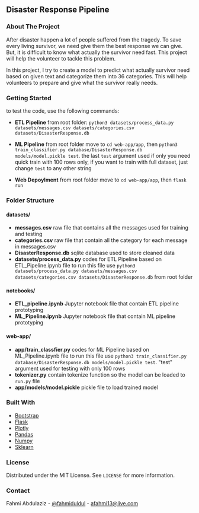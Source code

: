 ## Disaster Response Pipeline

### About The Project

After disaster happen a lot of people suffered from the tragedy. To save every living survivor, we need give them the best response we can give. But, it is difficult to know what actually the survivor need fast. This project will help the volunteer to tackle this problem.

In this project, I try to create a model to predict what actually survivor need based on given text and categorize them into 36 categories. This will help volunteers to prepare and give what the survivor really needs.

### Getting Started

to test the code, use the following commands:

- **ETL Pipeline**
from root folder: `python3 datasets/process_data.py datasets/messages.csv datasets/categories.csv datasets/DisasterResponse.db`

- **ML Pipeline**
from root folder move to `cd web-app/app`, then
`python3 train_classifier.py database/DisasterResponse.db models/model.pickle test`.
the last `test` argument used if only you need quick train with 100 rows only, if you want to train with full dataset, just change `test` to any other string

- **Web Depoylment**
from root folder move to `cd web-app/app`, then
`flask run`

### Folder Structure

#### datasets/

- **messages.csv**
raw file that contains all the messages used for training and testing
- **categories.csv**
raw file that contain all the category for each message in messages.csv
- **DisasterResponse.db**
sqlite database used to store cleaned data
- **datasets/process_data.py**
codes for ETL Pipeline based on ETL_Pipeline.ipynb file
to run this file use `python3 datasets/process_data.py datasets/messages.csv datasets/categories.csv datasets/DisasterResponse.db` from root folder

#### notebooks/

- **ETL_pipeline.ipynb**
Jupyter notebook file that contain ETL pipeline prototyping
- **ML_Pipeline.ipynb**
Jupyter notebook file that contain ML pipeline prototyping

#### web-app/

- **app/train_classfier.py**
codes for ML Pipeline based on ML_Pipeline.ipynb file
to run this file use `python3 train_classifier.py database/DisasterResponse.db models/model.pickle test`. "test" argument used for testing with only 100 rows
- **tokenizer.py**
contain tokenize function so the model can be loaded to `run.py` file
- **app/models/model.pickle**
pickle file to load trained model

### Built With

- [Bootstrap](https://getbootstrap.com)
- [Flask](https://flask.palletsprojects.com/en/1.1.x/)
- [Plotly](https://plotly.com/)
- [Pandas](https://pandas.pydata.org/)
- [Numpy](https://numpy.org/)
- [Sklearn](https://scikit-learn.org/)

### License

Distributed under the MIT License. See `LICENSE` for more information.

### Contact

Fahmi Abdulaziz - [@fahmiduldul](https://twitter.com/fahmiduldul) - afahmi13@live.com